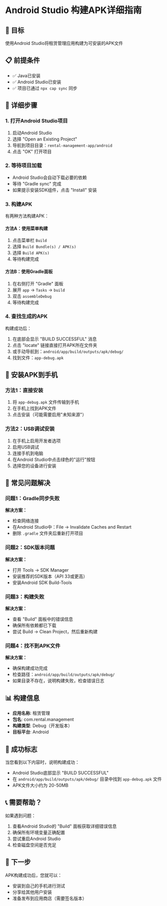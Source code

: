 # Android Studio 构建APK详细指南

## 🎯 目标
使用Android Studio将租赁管理应用构建为可安装的APK文件

## 📋 前提条件
- ✅ Java已安装
- ✅ Android Studio已安装
- ✅ 项目已通过 `npx cap sync` 同步

## 🚀 详细步骤

### 1. 打开Android Studio项目
1. 启动Android Studio
2. 选择 "Open an Existing Project"
3. 导航到项目目录：`rental-management-app/android`
4. 点击 "OK" 打开项目

### 2. 等待项目加载
- Android Studio会自动下载必要的依赖
- 等待 "Gradle sync" 完成
- 如果提示安装SDK组件，点击 "Install" 安装

### 3. 构建APK
有两种方法构建APK：

#### 方法A：使用菜单构建
1. 点击菜单栏 `Build`
2. 选择 `Build Bundle(s) / APK(s)`
3. 选择 `Build APK(s)`
4. 等待构建完成

#### 方法B：使用Gradle面板
1. 在右侧打开 "Gradle" 面板
2. 展开 `app` → `Tasks` → `build`
3. 双击 `assembleDebug`
4. 等待构建完成

### 4. 查找生成的APK
构建成功后：
1. 在底部会显示 "BUILD SUCCESSFUL" 消息
2. 点击 "locate" 链接直接打开APK所在文件夹
3. 或手动导航到：`android/app/build/outputs/apk/debug/`
4. 找到文件：`app-debug.apk`

## 📱 安装APK到手机

### 方法1：直接安装
1. 将 `app-debug.apk` 文件传输到手机
2. 在手机上找到APK文件
3. 点击安装（可能需要启用"未知来源"）

### 方法2：USB调试安装
1. 在手机上启用开发者选项
2. 启用USB调试
3. 连接手机到电脑
4. 在Android Studio中点击绿色的"运行"按钮
5. 选择您的设备进行安装

## 🔧 常见问题解决

### 问题1：Gradle同步失败
**解决方案：**
- 检查网络连接
- 在Android Studio中：File → Invalidate Caches and Restart
- 删除 `.gradle` 文件夹后重新打开项目

### 问题2：SDK版本问题
**解决方案：**
- 打开 Tools → SDK Manager
- 安装推荐的SDK版本（API 33或更高）
- 安装Android SDK Build-Tools

### 问题3：构建失败
**解决方案：**
- 查看 "Build" 面板中的错误信息
- 确保所有依赖都已下载
- 尝试 Build → Clean Project，然后重新构建

### 问题4：找不到APK文件
**解决方案：**
- 确保构建成功完成
- 检查路径：`android/app/build/outputs/apk/debug/`
- 如果目录不存在，说明构建失败，检查错误日志

## 📊 构建信息
- **应用名称**: 租赁管理
- **包名**: com.rental.management
- **构建类型**: Debug（开发版本）
- **目标平台**: Android

## 🎉 成功标志
当您看到以下内容时，说明构建成功：
- Android Studio底部显示 "BUILD SUCCESSFUL"
- 在 `android/app/build/outputs/apk/debug/` 目录中找到 `app-debug.apk` 文件
- APK文件大小约为 20-50MB

## 📞 需要帮助？
如果遇到问题：
1. 查看Android Studio的 "Build" 面板获取详细错误信息
2. 确保所有环境变量正确配置
3. 尝试重启Android Studio
4. 检查磁盘空间是否充足

## 🚀 下一步
APK构建成功后，您就可以：
- 安装到自己的手机进行测试
- 分享给其他用户安装
- 准备发布到应用商店（需要签名版本）
